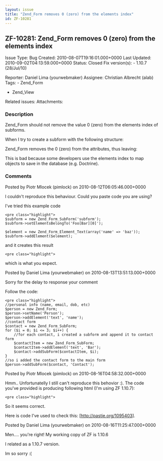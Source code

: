 ```yaml
---
layout: issue
title: "Zend_Form removes 0 (zero) from the elements index"
id: ZF-10281
---
```


ZF-10281: Zend\_Form removes 0 (zero) from the elements index
-------------------------------------------------------------

 Issue Type: Bug Created: 2010-08-07T19:16:01.000+0000 Last Updated: 2010-09-02T04:13:59.000+0000 Status: Closed Fix version(s): - 1.10.7 (28/Jul/10)
 
 Reporter:  Daniel Lima (yourwebmaker)  Assignee:  Christian Albrecht (alab)  Tags: - Zend\_Form
- Zend\_View
 
 Related issues: 
 Attachments: 
### Description

Zend\_Form should not remove the value 0 (zero) from the elements index of subforms.

When I try to create a subform with the following structure:

Zend\_Form removes the 0 (zero) from the attributes, thus leaving:

This is bad because some developers use the elements index to map objects to save in the database (e.g. Doctrine).

 

 

### Comments

Posted by Piotr Mlocek (pimlock) on 2010-08-12T06:05:46.000+0000

I couldn't reproduce this behaviour. Could you paste code you are using?

I've tried this example code

 
    <pre class="highlight">
    $subform = new Zend_Form_SubForm('subform');
    $subform->setElementsBelongTo('Foo[Bar][0]');
    
    $element = new Zend_Form_Element_Text(array('name' => 'baz'));
    $subform->addElement($element);


and it creates this result

 
    <pre class="highlight">


which is what you expect.

 

 

Posted by Daniel Lima (yourwebmaker) on 2010-08-13T13:51:13.000+0000

Sorry for the delay to response your comment

Follow the code:

 
    <pre class="highlight">
    //personal info (name, email, dob, etc)
    $person = new Zend_Form;
    $person->setName('Person');
    $person->addElement('text', 'name');
    //contact form
    $contact = new Zend_Form_SubForm;
    for ($i = 0; $i <= 3; $i++) {
        //for each contact, i created a subform and append it to contact form
        $contactItem = new Zend_Form_SubForm;
        $contactItem->addElement('text', 'Bar');
        $contact->addSubForm($contactItem, $i);
    } 
    //so i added the contact form to the main form
    $person->addSubForm($contact, 'Contact');


 

 

Posted by Piotr Mlocek (pimlock) on 2010-08-16T04:58:32.000+0000

Hmm.. Unfortunatelly I still can't reproduce this behovior :). The code you've provided is producing following html (I'm using ZF 1.10.7):

 
    <pre class="highlight">


So it seems correct.

Here is code I've used to check this: [<http://pastie.org/1095403>].

 

 

Posted by Daniel Lima (yourwebmaker) on 2010-08-16T11:25:47.000+0000

Men.... you're right! My working copy of ZF is 1.10.6

I related as a 1.10.7 version.

Im so sorry :(

 

 